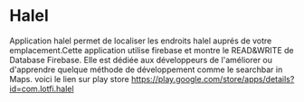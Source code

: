 # Halel
Application halel permet de localiser les endroits halel auprés de votre emplacement.Cette application utilise firebase et montre le READ&amp;WRITE de  Database Firebase. Elle est dédiée aux développeurs de l'améliorer ou d'apprendre quelque méthode de développement comme le searchbar in Maps. voici le lien sur play store https://play.google.com/store/apps/details?id=com.lotfi.halel
